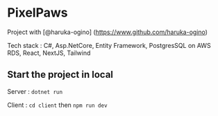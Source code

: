 # PixelPaws

Project with [@haruka-ogino] (https://www.github.com/haruka-ogino)

Tech stack : C#, Asp.NetCore, Entity Framework, PostgresSQL on AWS RDS, React, NextJS, Tailwind

## Start the project in local

Server : `dotnet run`

Client : `cd client` then `npm run dev`


